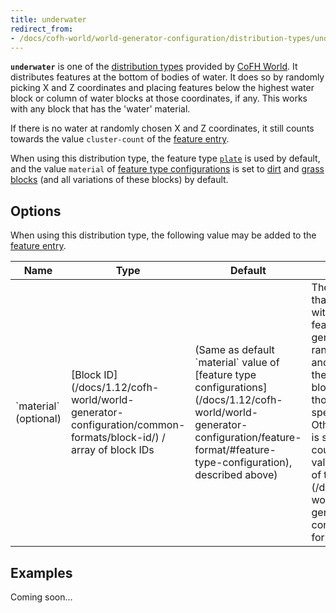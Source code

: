 ```yaml
---
title: underwater
redirect_from:
- /docs/cofh-world/world-generator-configuration/distribution-types/underwater/
---
```


**`underwater`** is one of the [distribution
types](/docs/1.12/cofh-world/world-generator-configuration/distribution-types/)
provided by [CoFH World](/docs/1.12/cofh-world/). It distributes features at the
bottom of bodies of water. It does so by randomly picking X and Z coordinates
and placing features below the highest water block or column of water blocks at
those coordinates, if any. This works with any block that has the 'water'
material.

If there is no water at randomly chosen X and Z coordinates, it still counts
towards the value `cluster-count` of the [feature
entry](/docs/1.12/cofh-world/world-generator-configuration/feature-format/#features).

When using this distribution type, the feature type
[`plate`](/docs/1.12/cofh-world/world-generator-configuration/feature-types/plate/)
is used by default, and the value `material` of [feature type
configurations](/docs/1.12/cofh-world/world-generator-configuration/feature-format/#feature-type-configuration)
is set to [dirt](https://minecraft.gamepedia.com/Dirt) and [grass
blocks](https://minecraft.gamepedia.com/Grass_Block) (and all variations of
these blocks) by default.


Options
-------

When using this distribution type, the following value may be added to the
[feature
entry](/docs/1.12/cofh-world/world-generator-configuration/feature-format/#features).

<div class="uk-overflow-container">
    <table class="uk-table uk-table-striped uk-text-small">
        <thead>
            <tr>
                <th>Name</th>
                <th>Type</th>
                <th>Default</th>
                <th>Description</th>
            </tr>
        </thead>
        <tbody>
            <tr>
                <td markdown="span">`material` (optional)</td>
                <td markdown="span">
                    [Block ID](/docs/1.12/cofh-world/world-generator-configuration/common-formats/block-id/)
                    / array of block IDs
                </td>
                <td markdown="span">
                    (Same as default `material` value of
                    [feature type configurations](/docs/1.12/cofh-world/world-generator-configuration/feature-format/#feature-type-configuration),
                    described above)
                </td>
                <td markdown="span">
                    The type(s) of block that may be replaced with features.
                    A feature will only be generated at randomly chosen X and Z
                    coordinates if the type of the highest block below water at
                    those coordinates is specified here. Otherwise, the feature
                    is skipped, but still counts towards the value
                    `cluster-count` of the
                    [feature entry](/docs/1.12/cofh-world/world-generator-configuration/feature-format/#features).
                </td>
            </tr>
        </tbody>
    </table>
</div>


Examples
--------

Coming soon...
